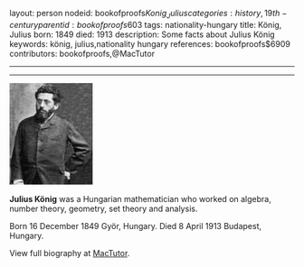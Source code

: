layout: person
nodeid: bookofproofs$Konig_Julius
categories: history,19th-century
parentid: bookofproofs$603
tags: nationality-hungary
title: König, Julius
born: 1849
died: 1913
description: Some facts about Julius König
keywords: könig, julius,nationality hungary
references: bookofproofs$6909
contributors: bookofproofs,@MacTutor

---


---

![Konig_Julius.jpg](https://github.com/bookofproofs/bookofproofs.github.io/blob/main/_sources/_assets/images/portraits/Konig_Julius.jpg?raw=true)

**Julius König** was a Hungarian mathematician who worked on algebra, number theory, geometry, set theory and analysis.

Born 16 December 1849 Györ, Hungary. Died 8 April 1913 Budapest, Hungary.


View full biography at [MacTutor](https://mathshistory.st-andrews.ac.uk/Biographies/Konig_Julius/).
